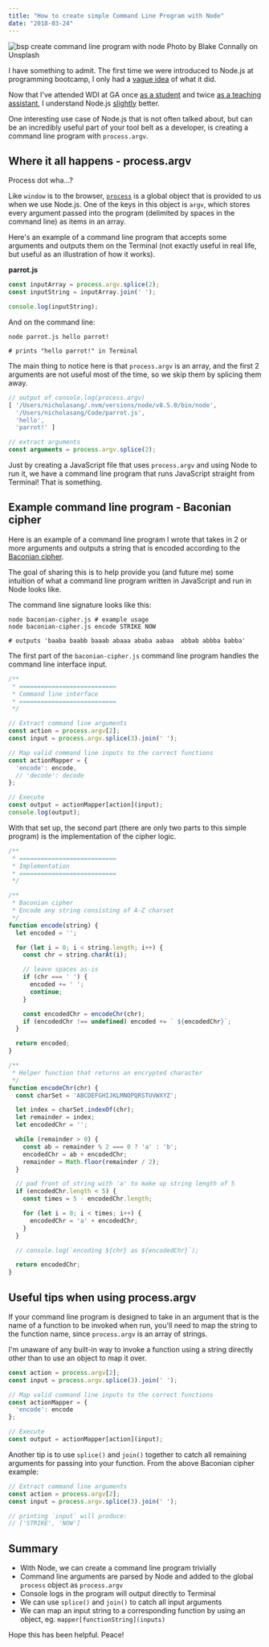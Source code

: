 ```yaml
---
title: "How to create simple Command Line Program with Node"
date: "2018-03-24"
---
```


![bsp create command line program with node](images/bsp-create-command-line-program-with-node.png) Photo by Blake Connally on Unsplash

I have something to admit. The first time we were introduced to Node.js at programming bootcamp, I only had a [vague idea](https://www.nickang.com/nodejs-server-nightmare/) of what it did.

Now that I've attended WDI at GA once [as a student](https://www.nickang.com/general-assembly-singapore-review/) and twice [as a teaching assistant](https://www.nickang.com/7-things-i-learned-about-programming-bootcamps/), I understand Node.js [slightly](https://www.nickang.com/dont-know-everything/) better.

One interesting use case of Node.js that is not often talked about, but can be an incredibly useful part of your tool belt as a developer, is creating a command line program with `process.argv`.

## Where it all happens - process.argv

Process dot wha...?

Like `window` is to the browser, [`process`](https://nodejs.org/api/process.html) is a global object that is provided to us when we use Node.js. One of the keys in this object is `argv`, which stores every argument passed into the program (delimited by spaces in the command line) as items in an array.

Here's an example of a command line program that accepts some arguments and outputs them on the Terminal (not exactly useful in real life, but useful as an illustration of how it works).

**parrot.js**

```js
const inputArray = process.argv.splice(2);
const inputString = inputArray.join(' ');

console.log(inputString);
```

And on the command line:

```shell
node parrot.js hello parrot!

# prints "hello parrot!" in Terminal
```

The main thing to notice here is that `process.argv` is an array, and the first 2 arguments are not useful most of the time, so we skip them by splicing them away.

```js
// output of console.log(process.argv)
[ '/Users/nicholasang/.nvm/versions/node/v8.5.0/bin/node',
  '/Users/nicholasang/Code/parrot.js',
  'hello',
  'parrot!' ]

// extract arguments
const arguments = process.argv.splice(2);
```

Just by creating a JavaScript file that uses `process.argv` and using Node to run it, we have a command line program that runs JavaScript straight from Terminal! That is something.

## Example command line program - Baconian cipher

Here is an example of a command line program I wrote that takes in 2 or more arguments and outputs a string that is encoded according to the [Baconian cipher](https://en.wikipedia.org/wiki/Bacon%27s_cipher).

The goal of sharing this is to help provide you (and future me) some intuition of what a command line program written in JavaScript and run in Node looks like.

The command line signature looks like this:

```shell
node baconian-cipher.js # example usage
node baconian-cipher.js encode STRIKE NOW

# outputs 'baaba baabb baaab abaaa ababa aabaa  abbab abbba babba' 
```

The first part of the `baconian-cipher.js` command line program handles the command line interface input.

```js
/**
 * ===========================
 * Command line interface
 * ===========================
 */

// Extract command line arguments
const action = process.argv[2];
const input = process.argv.splice(3).join(' ');

// Map valid command line inputs to the correct functions
const actionMapper = {
  'encode': encode,
  // 'decode': decode
};

// Execute
const output = actionMapper[action](input);
console.log(output);
```

With that set up, the second part (there are only two parts to this simple program) is the implementation of the cipher logic.

```js
/**
 * ===========================
 * Implementation
 * ===========================
 */

/**
 * Baconian cipher
 * Encode any string consisting of A-Z charset
 */
function encode(string) {
  let encoded = '';

  for (let i = 0; i < string.length; i++) {
    const chr = string.charAt(i);

    // leave spaces as-is
    if (chr === ' ') {
      encoded += ' ';
      continue;
    }

    const encodedChr = encodeChr(chr);
    if (encodedChr !== undefined) encoded += ` ${encodedChr}`;
  }

  return encoded;
}

/**
 * Helper function that returns an encrypted character
 */
function encodeChr(chr) {
  const charSet = 'ABCDEFGHIJKLMNOPQRSTUVWXYZ';

  let index = charSet.indexOf(chr);
  let remainder = index;
  let encodedChr = '';

  while (remainder > 0) {
    const ab = remainder % 2 === 0 ? 'a' : 'b';
    encodedChr = ab + encodedChr;
    remainder = Math.floor(remainder / 2);
  }

  // pad front of string with 'a' to make up string length of 5
  if (encodedChr.length < 5) {
    const times = 5 - encodedChr.length;

    for (let i = 0; i < times; i++) {
      encodedChr = 'a' + encodedChr;
    }
  }

  // console.log(`encoding ${chr} as ${encodedChr}`);

  return encodedChr;
}
```

## Useful tips when using process.argv

If your command line program is designed to take in an argument that is the name of a function to be invoked when run, you'll need to map the string to the function name, since `process.argv` is an array of strings.

I'm unaware of any built-in way to invoke a function using a string directly other than to use an object to map it over.

```js
const action = process.argv[2];
const input = process.argv.splice(3).join(' ');

// Map valid command line inputs to the correct functions
const actionMapper = {
  'encode': encode
};

// Execute
const output = actionMapper[action](input);
```

Another tip is to use `splice()` and `join()` together to catch all remaining arguments for passing into your function. From the above Baconian cipher example:

```js
// Extract command line arguments
const action = process.argv[2];
const input = process.argv.splice(3).join(' ');

// printing `input` will produce:
// ['STRIKE', 'NOW']
```

## Summary

- With Node, we can create a command line program trivially
- Command line arguments are parsed by Node and added to the global `process` object as `process.argv`
- Console logs in the program will output directly to Terminal
- We can use `splice()` and `join()` to catch all input arguments
- We can map an input string to a corresponding function by using an object, eg. `mapper[functionString](inputs)`

Hope this has been helpful. Peace!
